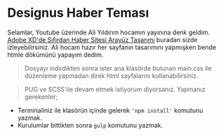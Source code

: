 # Designus Haber Teması

Selamlar, Youtube üzerinde Ali Yıldırım hocamın yayınına denk geldim. [Adobe XD'de Sıfırdan Haber Sitesi Arayüz Tasarımı](https://www.youtube.com/watch?v=g4jE7PWNsxk&list=PLmsksZKxp_Ah8ZqCZFLQefNHzhibx9qpf) buradan sizde izleyebilirsiniz. Ali hocam hazır her sayfanın tasarımını yapmışken bende htmle dökümünü yapayım dedim.

> Dosyayı indirdikten sonra ister ana klasörde bulunan main.css ile düzenleme yapmadan direk html sayfalarını kullanabilirsiniz.

> PUG ve SCSS'ile devam etmek istiyorum diyorsanız. Yapmanız gerekenler;
- Terminaliniz ile klasörün içinde gelerek  `'npm install'` komutunu yazmak.
- Kurulumlar bittikten sonra `gulp` komutunu yazmak. 
